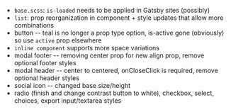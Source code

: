 - `base.scss`: `is-loaded` needs to be applied in Gatsby sites (possibly)
- `list`: prop reorganization in component + style updates that allow more combinations
- button -- teal is no longer a prop type option, is-active gone (obviously) so use `active` prop elsewhere
- `inline component` supports more space variations
- modal footer -- removing center prop for new align prop, remove optional footer styles
- modal header -- center to centered, onCloseClick is required, remove optional header styles
- social icon -- changed base size/height
- radio (finish and change contrast button to white), checkbox, select, choices, export input/textarea styles
